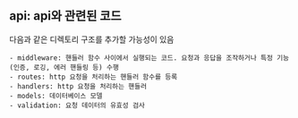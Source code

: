 ## api: api와 관련된 코드

다음과 같은 디렉토리 구조를 추가할 가능성이 있음
```
- middleware: 핸들러 함수 사이에서 실행되는 코드. 요청과 응답을 조작하거나 특정 기능(인증, 로깅, 에러 핸들링 등) 수행
- routes: http 요청을 처리하는 핸들러 함수를 등록
- handlers: http 요청을 처리하는 핸들러
- models: 데이터베이스 모델
- validation: 요청 데이터의 유효성 검사